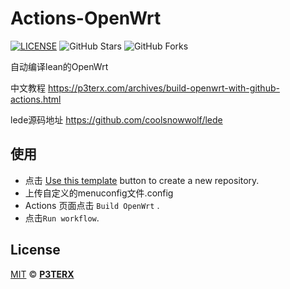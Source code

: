 # Actions-OpenWrt

[![LICENSE](https://img.shields.io/github/license/mashape/apistatus.svg?style=flat-square&label=LICENSE)](https://github.com/P3TERX/Actions-OpenWrt/blob/master/LICENSE)
![GitHub Stars](https://img.shields.io/github/stars/P3TERX/Actions-OpenWrt.svg?style=flat-square&label=Stars&logo=github)
![GitHub Forks](https://img.shields.io/github/forks/P3TERX/Actions-OpenWrt.svg?style=flat-square&label=Forks&logo=github)

自动编译lean的OpenWrt

中文教程 https://p3terx.com/archives/build-openwrt-with-github-actions.html

lede源码地址 https://github.com/coolsnowwolf/lede

## 使用

- 点击 [Use this template](https://github.com/P3TERX/Actions-OpenWrt/generate) button to create a new repository.
- 上传自定义的menuconfig文件.config 
- Actions 页面点击 `Build OpenWrt` .
- 点击`Run workflow`.

## License

[MIT](https://github.com/P3TERX/Actions-OpenWrt/blob/main/LICENSE) © [**P3TERX**](https://p3terx.com)
